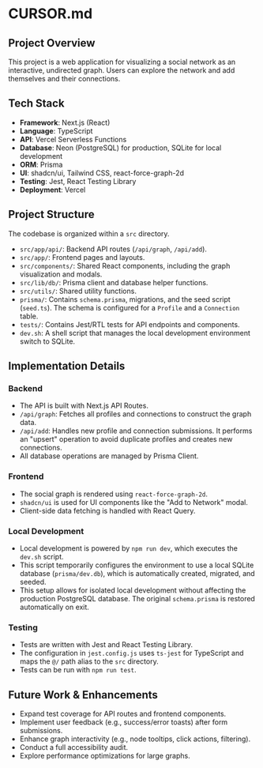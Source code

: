 # CURSOR.md

## Project Overview

This project is a web application for visualizing a social network as an interactive, undirected graph. Users can explore the network and add themselves and their connections.

## Tech Stack

- **Framework**: Next.js (React)
- **Language**: TypeScript
- **API**: Vercel Serverless Functions
- **Database**: Neon (PostgreSQL) for production, SQLite for local development
- **ORM**: Prisma
- **UI**: shadcn/ui, Tailwind CSS, react-force-graph-2d
- **Testing**: Jest, React Testing Library
- **Deployment**: Vercel

## Project Structure

The codebase is organized within a `src` directory.

- `src/app/api/`: Backend API routes (`/api/graph`, `/api/add`).
- `src/app/`: Frontend pages and layouts.
- `src/components/`: Shared React components, including the graph visualization and modals.
- `src/lib/db/`: Prisma client and database helper functions.
- `src/utils/`: Shared utility functions.
- `prisma/`: Contains `schema.prisma`, migrations, and the seed script (`seed.ts`). The schema is configured for a `Profile` and a `Connection` table.
- `tests/`: Contains Jest/RTL tests for API endpoints and components.
- `dev.sh`: A shell script that manages the local development environment switch to SQLite.

## Implementation Details

### Backend

- The API is built with Next.js API Routes.
- `/api/graph`: Fetches all profiles and connections to construct the graph data.
- `/api/add`: Handles new profile and connection submissions. It performs an "upsert" operation to avoid duplicate profiles and creates new connections.
- All database operations are managed by Prisma Client.

### Frontend

- The social graph is rendered using `react-force-graph-2d`.
- `shadcn/ui` is used for UI components like the "Add to Network" modal.
- Client-side data fetching is handled with React Query.

### Local Development

- Local development is powered by `npm run dev`, which executes the `dev.sh` script.
- This script temporarily configures the environment to use a local SQLite database (`prisma/dev.db`), which is automatically created, migrated, and seeded.
- This setup allows for isolated local development without affecting the production PostgreSQL database. The original `schema.prisma` is restored automatically on exit.

### Testing

- Tests are written with Jest and React Testing Library.
- The configuration in `jest.config.js` uses `ts-jest` for TypeScript and maps the `@/` path alias to the `src` directory.
- Tests can be run with `npm run test`.

## Future Work & Enhancements

- Expand test coverage for API routes and frontend components.
- Implement user feedback (e.g., success/error toasts) after form submissions.
- Enhance graph interactivity (e.g., node tooltips, click actions, filtering).
- Conduct a full accessibility audit.
- Explore performance optimizations for large graphs.

